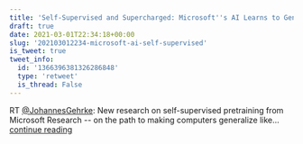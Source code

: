 ```yaml
---
title: 'Self-Supervised and Supercharged: Microsoft''s AI Learns to Generalize'
draft: true
date: 2021-03-01T22:34:18+00:00
slug: '202103012234-microsoft-ai-self-supervised'
is_tweet: true
tweet_info:
  id: '1366396381326286848'
  type: 'retweet'
  is_thread: False
---
```




RT [@JohannesGehrke](https://x.com/JohannesGehrke): New research on self-supervised pretraining from Microsoft Research -- on the path to making computers generalize like… [continue reading](https://x.com/sytelus/status/1366396381326286848)
